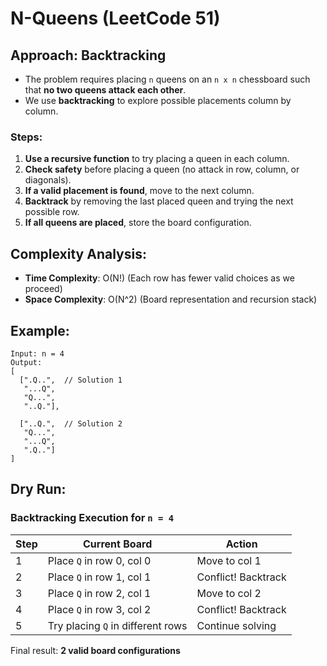 # N-Queens (LeetCode 51)

## Approach: Backtracking
- The problem requires placing `n` queens on an `n x n` chessboard such that **no two queens attack each other**.
- We use **backtracking** to explore possible placements column by column.

### **Steps:**
1. **Use a recursive function** to try placing a queen in each column.
2. **Check safety** before placing a queen (no attack in row, column, or diagonals).
3. **If a valid placement is found**, move to the next column.
4. **Backtrack** by removing the last placed queen and trying the next possible row.
5. **If all queens are placed**, store the board configuration.

## Complexity Analysis:
- **Time Complexity**: O(N!) (Each row has fewer valid choices as we proceed)
- **Space Complexity**: O(N^2) (Board representation and recursion stack)

## Example:
```
Input: n = 4
Output:
[
  [".Q..",  // Solution 1
   "...Q",
   "Q...",
   "..Q."],

  ["..Q.",  // Solution 2
   "Q...",
   "...Q",
   ".Q.."]
]
```

## Dry Run:
### **Backtracking Execution for `n = 4`**
| Step | Current Board | Action |
|------|--------------|--------|
| 1    | Place `Q` in row 0, col 0 | Move to col 1 |
| 2    | Place `Q` in row 1, col 1 | Conflict! Backtrack |
| 3    | Place `Q` in row 2, col 1 | Move to col 2 |
| 4    | Place `Q` in row 3, col 2 | Conflict! Backtrack |
| 5    | Try placing `Q` in different rows | Continue solving |

Final result: **2 valid board configurations**

